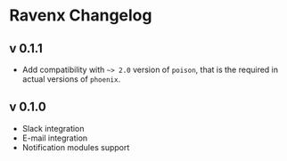 # Ravenx Changelog

## v 0.1.1

* Add compatibility with `~> 2.0` version of `poison`, that is the required in actual versions of `phoenix`.

## v 0.1.0

* Slack integration
* E-mail integration
* Notification modules support